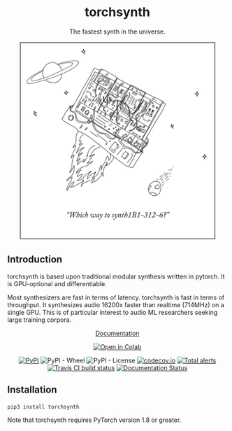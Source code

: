 <div align="center">

# torchsynth

The fastest synth in the universe.

<img width="450px" src="https://raw.githubusercontent.com/torchsynth/torchsynth/main/assets/logo-with-caption.jpg">

</div>

## Introduction

torchsynth is based upon traditional modular synthesis written in
pytorch. It is GPU-optional and differentiable.

Most synthesizers are fast in terms of latency. torchsynth is fast
in terms of throughput. It synthesizes audio 16200x faster than
realtime (714MHz) on a single GPU. This is of particular interest
to audio ML researchers seeking large training corpora.

<div align="center">

[Documentation](https://torchsynth.rtfd.io/en/latest/)

[![Open in Colab](https://colab.research.google.com/assets/colab-badge.svg)](https://colab.research.google.com/github/torchsynth/torchsynth/blob/main/examples/examples.ipynb)

[![PyPI](https://img.shields.io/pypi/v/torchsynth)](https://pypi.org/project/torchsynth/)
![PyPI - Wheel](https://img.shields.io/pypi/wheel/torchsynth)
![PyPI - License](https://img.shields.io/pypi/l/torchsynth)
[![codecov.io](https://codecov.io/gh/torchsynth/torchsynth/branch/main/graphs/badge.svg?logoWidth=18)](https://codecov.io/github/torchsynth/torchsynth?branch=master)
[![Total alerts](https://img.shields.io/lgtm/alerts/g/torchsynth/torchsynth.svg?logo=lgtm&logoWidth=18)](https://lgtm.com/projects/g/torchsynth/torchsynth/alerts/)
[![Travis CI build status](https://travis-ci.com/torchsynth/torchsynth.png)](https://travis-ci.com/torchsynth/torchsynth)
[![Documentation Status](https://readthedocs.org/projects/torchsynth/badge/?version=latest)](https://torchsynth.readthedocs.io/en/latest/?badge=latest)

</div>

## Installation

```
pip3 install torchsynth
```

Note that torchsynth requires PyTorch version 1.8 or greater.
